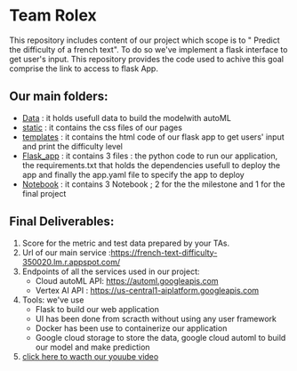 # Team Rolex

This repository includes content of our project which scope is to  " Predict the difficulty of a french text".
To do so we've implement a flask interface to get user's input. This repository  provides the code used to achive this goal comprise the link to access to flask App.

## Our main folders:

* [Data](https://github.com/Rolex-Github/Team_Rolex_BigScale/tree/main/Data) : it holds usefull data to build the modelwith autoML
* [static](https://github.com/Rolex-Github/Team_Rolex_BigScale/tree/main/static)  : it contains the css files of our pages
* [templates](https://github.com/Rolex-Github/Team_Rolex_BigScale/tree/main/templates) : it contains the html code of our flask app  to get users' input and print the difficulty level 
* [Flask_app](https://github.com/Rolex-Github/Team_Rolex_BigScale/tree/main/Flask_app)  : it contains 3 files : the python code to run our application, the requirements.txt that holds the dependencies usefull to deploy the app and finally the app.yaml file to specify the app to deploy
* [Notebook](https://github.com/Rolex-Github/Team_Rolex_BigScale/tree/main/Notebook) : it contains 3 Notebook ; 2 for the the milestone and 1 for the final project

## Final Deliverables:

1. Score for the metric and test data prepared by your TAs.
2. Url of our main service :https://french-text-difficulty-350020.lm.r.appspot.com/
3.  Endpoints of all the services used in our project:
     *  Cloud autoML API:  https://automl.googleapis.com 
     *  Vertex AI API : https://us-central1-aiplatform.googleapis.com
4.  Tools: we've use 
     * Flask to build our web application
     * UI has been done from scracth without using any user framework
     * Docker has been use to containerize our application
     * Google cloud storage to store the data, google cloud automl to build our model and make prediction
5.  [click here to wacth our youube video](https://www.youtube.com/watch?v=jZB6OaHvPEQ)



